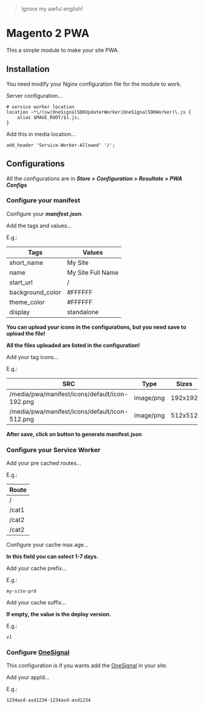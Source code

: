 >Ignore my awful english!

# Magento 2 PWA

This a simple module to make your site PWA.

## Installation

You need modify your Nginx configuration file for the module to work.

Server configuration...
```nginx
# service worker location
location ~*\/(sw|OneSignalSDKUpdaterWorker|OneSignalSDKWorker)\.js {
    alias $MAGE_ROOT/$1.js;
}
```

Add this in media location...

```nginx
add_header 'Service-Worker-Allowed' '/';
```

## Configurations
All the configurations are in _**Store > Configuration > Resultate > PWA Configs**_

### Configure your manifest

Configure your **_manifest.json_**.

Add the tags and values...

E.g.:

| Tags | Values |
| ------ | ------ |
| short_name | My Site |
| name | My Site Full Name |
| start_url | / |
| background_color | #FFFFFF |
| theme_color | #FFFFFF |
| display | standalone |

**You can upload your icons in the configurations, but you need save to upload the file!**

**All the files uploaded are listed in the configuration!**

Add your tag icons...

E.g.:

| SRC | Type | Sizes |
| ------ | ------ | ------ |
| /media/pwa/manifest/icons/default/icon-192.png | image/png | 192x192 |
| /media/pwa/manifest/icons/default/icon-512.png | image/png | 512x512 |

**After save, click on button to generate manifest.json**

### Configure your Service Worker

Add your pre cached routes...

E.g.:

| Route |
| ------ |
| / |
| /cat1 |
| /cat2 |
| /cat2 |

Configure your cache max age...

**In this field you can select 1-7 days.**

Add your cache prefix...

E.g.:
```
my-site-prd
```

Add your cache suffix...

**If empty, the value is the deploy version.**

E.g.:
```
v1
```

### Configure [OneSignal](https://onesignal.com)

This configuration is if you wants add the [OneSignal](https://onesignal.com) in your site.

Add your appId...

E.g.:
```
1234asd-asd1234-1234asd-asd1234
```
